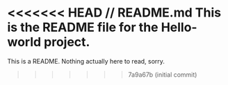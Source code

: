 <<<<<<< HEAD
// README.md
This is the README file for the Hello-world project.
=======
This is a README. Nothing actually here to read, sorry.
>>>>>>> 7a9a67b (initial commit)
